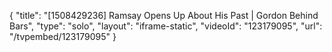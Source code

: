 {
    "title": "[1508429236] Ramsay Opens Up About His Past | Gordon Behind Bars",
    "type": "solo",
    "layout": "iframe-static",
    "videoId": "123179095",
    "url": "\/tvpembed\/123179095"
}